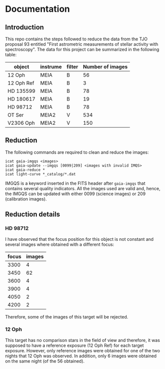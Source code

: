 # Documentation

## Introduction

This repo contains the steps followed to reduce the data from the TJO proposal
93 entitled "First astrometric measurements of stellar activity with 
spectroscopy". The data for this project can be summarized in the following 
table:

| object     | instrume | filter | Number of images |
| ---------- | -------- | ------ | -------- |
| 12 Oph     | MEIA     | B      |       56 |
| 12 Oph Ref | MEIA     | B      |        3 |
| HD 135599  | MEIA     | B      |       78 |
| HD 180617  | MEIA     | B      |       19 |
| HD 98712   | MEIA     | B      |       78 |
| OT Ser     | MEIA2    | V      |      534 |
| V2306 Oph  | MEIA2    | V      |      150 |

## Reduction

The following commands are required to clean and reduce the images:

```
icat gaia-imgqs <images>
icat gaia-update --imgqs [0099|209] <images with invalid IMQS>
icat gaia-reduce *
icat light-curve *_catalog/*.dat
```

IMGQS is a keyword inserted in the FITS header after ```gaia-imgqs``` that 
contains several quality indicators. All the images used are valid and, hence, 
the IMGQS can be updated with either 0099 (science images) or 209 (calibration 
images).

## Reduction details

### HD 98712

I have observed that the focus position for this object is not constant and 
several images where obtained with a different focus:

| focus | images   |
| ----- | -------- |
|  3300 |        4 |
|  3450 |       62 |
|  3600 |        4 |
|  3900 |        4 |
|  4050 |        2 |
|  4200 |        2 |

Therefore, some of the images of this target will be rejected.

### 12 Oph

This target has no comparison stars in the field of view and therefore, it was 
supposed to have a reference exposure (12 Oph Ref) for each target exposure.
However, only reference images were obtained for one of the two nights that
12 Oph was observed. In addition, only 6 images were obtained on the same night 
(of the 56 obtained).